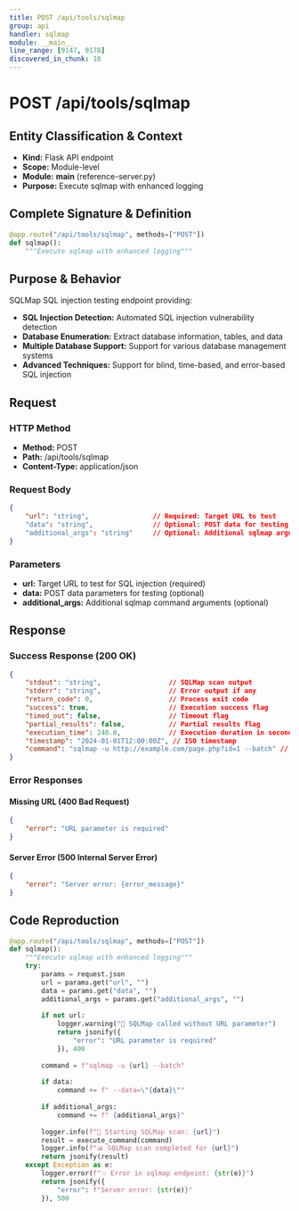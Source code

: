 ```yaml
---
title: POST /api/tools/sqlmap
group: api
handler: sqlmap
module: __main__
line_range: [9147, 9178]
discovered_in_chunk: 10
---
```


# POST /api/tools/sqlmap

## Entity Classification & Context
- **Kind:** Flask API endpoint
- **Scope:** Module-level
- **Module:** __main__ (reference-server.py)
- **Purpose:** Execute sqlmap with enhanced logging

## Complete Signature & Definition
```python
@app.route("/api/tools/sqlmap", methods=["POST"])
def sqlmap():
    """Execute sqlmap with enhanced logging"""
```

## Purpose & Behavior
SQLMap SQL injection testing endpoint providing:
- **SQL Injection Detection:** Automated SQL injection vulnerability detection
- **Database Enumeration:** Extract database information, tables, and data
- **Multiple Database Support:** Support for various database management systems
- **Advanced Techniques:** Support for blind, time-based, and error-based SQL injection

## Request

### HTTP Method
- **Method:** POST
- **Path:** /api/tools/sqlmap
- **Content-Type:** application/json

### Request Body
```json
{
    "url": "string",                // Required: Target URL to test
    "data": "string",               // Optional: POST data for testing
    "additional_args": "string"     // Optional: Additional sqlmap arguments
}
```

### Parameters
- **url:** Target URL to test for SQL injection (required)
- **data:** POST data parameters for testing (optional)
- **additional_args:** Additional sqlmap command arguments (optional)

## Response

### Success Response (200 OK)
```json
{
    "stdout": "string",                 // SQLMap scan output
    "stderr": "string",                 // Error output if any
    "return_code": 0,                   // Process exit code
    "success": true,                    // Execution success flag
    "timed_out": false,                 // Timeout flag
    "partial_results": false,           // Partial results flag
    "execution_time": 240.8,            // Execution duration in seconds
    "timestamp": "2024-01-01T12:00:00Z", // ISO timestamp
    "command": "sqlmap -u http://example.com/page.php?id=1 --batch" // Actual command executed
}
```

### Error Responses

#### Missing URL (400 Bad Request)
```json
{
    "error": "URL parameter is required"
}
```

#### Server Error (500 Internal Server Error)
```json
{
    "error": "Server error: {error_message}"
}
```

## Code Reproduction
```python
@app.route("/api/tools/sqlmap", methods=["POST"])
def sqlmap():
    """Execute sqlmap with enhanced logging"""
    try:
        params = request.json
        url = params.get("url", "")
        data = params.get("data", "")
        additional_args = params.get("additional_args", "")
        
        if not url:
            logger.warning("🎯 SQLMap called without URL parameter")
            return jsonify({
                "error": "URL parameter is required"
            }), 400
        
        command = f"sqlmap -u {url} --batch"
        
        if data:
            command += f" --data=\"{data}\""
        
        if additional_args:
            command += f" {additional_args}"
        
        logger.info(f"💉 Starting SQLMap scan: {url}")
        result = execute_command(command)
        logger.info(f"📊 SQLMap scan completed for {url}")
        return jsonify(result)
    except Exception as e:
        logger.error(f"💥 Error in sqlmap endpoint: {str(e)}")
        return jsonify({
            "error": f"Server error: {str(e)}"
        }), 500
```
